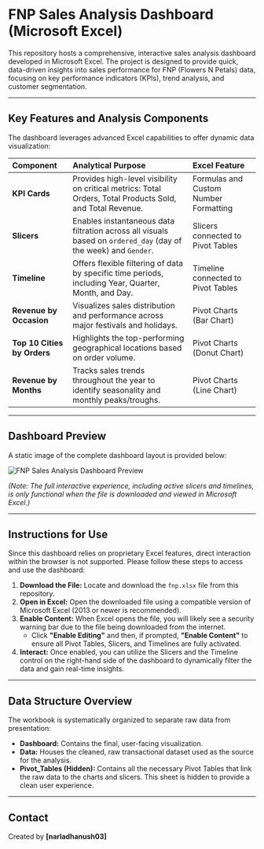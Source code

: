 # FNP Sales Analysis Dashboard (Microsoft Excel)

This repository hosts a comprehensive, interactive sales analysis dashboard developed in Microsoft Excel. The project is designed to provide quick, data-driven insights into sales performance for FNP (Flowers N Petals) data, focusing on key performance indicators (KPIs), trend analysis, and customer segmentation.

---

## Key Features and Analysis Components

The dashboard leverages advanced Excel capabilities to offer dynamic data visualization:

| Component | Analytical Purpose | Excel Feature |
| :--- | :--- | :--- |
| **KPI Cards** | Provides high-level visibility on critical metrics: Total Orders, Total Products Sold, and Total Revenue. | Formulas and Custom Number Formatting |
| **Slicers** | Enables instantaneous data filtration across all visuals based on `ordered_day` (day of the week) and `Gender`. | Slicers connected to Pivot Tables |
| **Timeline** | Offers flexible filtering of data by specific time periods, including Year, Quarter, Month, and Day. | Timeline connected to Pivot Tables |
| **Revenue by Occasion** | Visualizes sales distribution and performance across major festivals and holidays. | Pivot Charts (Bar Chart) |
| **Top 10 Cities by Orders** | Highlights the top-performing geographical locations based on order volume. | Pivot Charts (Donut Chart) |
| **Revenue by Months** | Tracks sales trends throughout the year to identify seasonality and monthly peaks/troughs. | Pivot Charts (Line Chart) |

---

## Dashboard Preview

A static image of the complete dashboard layout is provided below:

![FNP Sales Analysis Dashboard Preview](https://github.com/narladhanush03/fnp-sales-analysis-excel-dashboard-/blob/f3242f8fcce6ef81ef2112afd5ae9a5544feaf72/Screenshot%202025-10-20%20133553.png)

*(Note: The full interactive experience, including active slicers and timelines, is only functional when the file is downloaded and viewed in Microsoft Excel.)*

---

## Instructions for Use

Since this dashboard relies on proprietary Excel features, direct interaction within the browser is not supported. Please follow these steps to access and use the dashboard:

1.  **Download the File:** Locate and download the `fnp.xlsx` file from this repository.
2.  **Open in Excel:** Open the downloaded file using a compatible version of Microsoft Excel (2013 or newer is recommended).
3.  **Enable Content:** When Excel opens the file, you will likely see a security warning bar due to the file being downloaded from the internet.
    * Click **"Enable Editing"** and then, if prompted, **"Enable Content"** to ensure all Pivot Tables, Slicers, and Timelines are fully activated.
4.  **Interact:** Once enabled, you can utilize the Slicers and the Timeline control on the right-hand side of the dashboard to dynamically filter the data and gain real-time insights.

---

## Data Structure Overview

The workbook is systematically organized to separate raw data from presentation:

* **Dashboard:** Contains the final, user-facing visualization.
* **Data:** Houses the cleaned, raw transactional dataset used as the source for the analysis.
* **Pivot\_Tables (Hidden):** Contains all the necessary Pivot Tables that link the raw data to the charts and slicers. This sheet is hidden to provide a clean user experience.

---

## Contact

Created by **[narladhanush03]**

